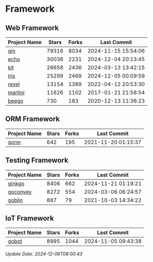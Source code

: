 # Framework

## Web Framework
| Project Name | Stars | Forks | Last Commit |
| ------------ | ----- | ----- | ----------- |
| [gin](https://github.com/gin-gonic/gin) | 79316 | 8034 | 2024-11-15 15:54:06 |
| [echo](https://github.com/labstack/echo) | 30036 | 2231 | 2024-12-04 20:13:45 |
| [kit](https://github.com/go-kit/kit) | 26658 | 2436 | 2024-03-13 13:42:15 |
| [iris](https://github.com/kataras/iris) | 25299 | 2469 | 2024-12-05 00:09:59 |
| [revel](https://github.com/revel/revel) | 13154 | 1389 | 2022-04-12 20:53:30 |
| [martini](https://github.com/go-martini/martini) | 11626 | 1102 | 2017-01-21 21:58:54 |
| [beego](https://github.com/astaxie/beego) | 730 | 183 | 2020-12-13 11:36:23 |

## ORM Framework
| Project Name | Stars | Forks | Last Commit |
| ------------ | ----- | ----- | ----------- |
| [gorm](https://github.com/jinzhu/gorm) | 642 | 195 | 2021-11-20 01:15:37 |

## Testing Framework
| Project Name | Stars | Forks | Last Commit |
| ------------ | ----- | ----- | ----------- |
| [ginkgo](https://github.com/onsi/ginkgo) | 8406 | 662 | 2024-11-21 01:19:21 |
| [goconvey](https://github.com/smartystreets/goconvey) | 8272 | 554 | 2024-03-06 06:24:57 |
| [goblin](https://github.com/franela/goblin) | 887 | 79 | 2021-10-03 14:34:22 |

## IoT Framework
| Project Name | Stars | Forks | Last Commit |
| ------------ | ----- | ----- | ----------- |
| [gobot](https://github.com/hybridgroup/gobot) | 8995 | 1044 | 2024-11-05 09:43:38 |

*Update Date: 2024-12-06T08:00:43*
